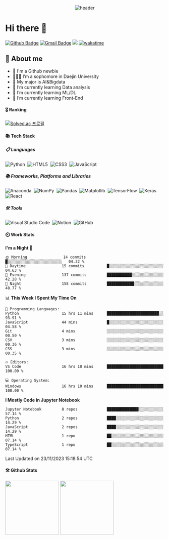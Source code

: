 <div align="center">
  
  ![header](https://capsule-render.vercel.app/api?type=Waving&height=150&section=header&text=Haseong%20Jung&fontSize=35&animation=fadeIn&fontAlignY=30&color=072345&fontColor=fff)
</div>

# Hi there 👋

[![Github Badge](https://img.shields.io/badge/-HaseongJung-grey?style=flat&logo=github&logoColor=white&link=https://github.com/HaseongJung/)](https://www.github.com/HaseongJung/) 
[![Gmail Badge](https://img.shields.io/badge/-haseong8012@gmail.com-c14438?style=flat&logo=Gmail&logoColor=white&link=mailto:haseong8012@gmail.com)](mailto:haseong8012@gmail.com) 
![](https://visitor-badge.glitch.me/badge?page_id=haseong8012@gmail.com)
[![wakatime](https://wakatime.com/badge/user/f6d79253-e5a4-4b14-b0a9-9658ac936d17.svg)](https://wakatime.com/@f6d79253-e5a4-4b14-b0a9-9658ac936d17)

## 💬 About me
- 🌱 I'm a Github newbie
- 👨🏻‍🎓 I’m a sophomore in Daejin University
- 🤖 My major is AI&Bigdata
- 📖 I’m currently learning Data analysis
- 📖 I’m currently learning ML/DL
- 📖 I’m currently learning Front-End

#### 🎖️ Ranking
[![Solved.ac
프로필](http://mazassumnida.wtf/api/v2/generate_badge?boj=haseong8012)](https://solved.ac/haseong8012)


#### 📚 Tech Stack
##### 📋 Languages
<p>
    
  ![Python](https://img.shields.io/badge/python-3670A0?style=for-the-badge&logo=python&logoColor=ffdd54)&nbsp;
  ![HTML5](https://img.shields.io/badge/html5-%23E34F26.svg?style=for-the-badge&logo=html5&logoColor=white)&nbsp;
  ![CSS3](https://img.shields.io/badge/css3-%231572B6.svg?style=for-the-badge&logo=css3&logoColor=white)&nbsp;
  ![JavaScript](https://img.shields.io/badge/javascript-%23323330.svg?style=for-the-badge&logo=javascript&logoColor=%23F7DF1E)
</p>
  
  ##### 📚 Frameworks, Platforms and Libraries
<p>
    
  ![Anaconda](https://img.shields.io/badge/Anaconda-%2344A833.svg?style=for-the-badge&logo=anaconda&logoColor=white)&nbsp;
  ![NumPy](https://img.shields.io/badge/numpy-%23013243.svg?style=for-the-badge&logo=numpy&logoColor=white)&nbsp;
  ![Pandas](https://img.shields.io/badge/pandas-%23150458.svg?style=for-the-badge&logo=pandas&logoColor=white)&nbsp;
  ![Matplotlib](https://img.shields.io/badge/Matplotlib-%23ffffff.svg?style=for-the-badge&logo=Matplotlib&logoColor=black)&nbsp;
  ![TensorFlow](https://img.shields.io/badge/TensorFlow-%23FF6F00.svg?style=for-the-badge&logo=TensorFlow&logoColor=white)&nbsp;
  ![Keras](https://img.shields.io/badge/Keras-%23D00000.svg?style=for-the-badge&logo=Keras&logoColor=white)&nbsp;
  ![React](https://img.shields.io/badge/react-%2320232a.svg?style=for-the-badge&logo=react&logoColor=%2361DAFB)
</p>
  
  ##### 🛠 Tools 
<p>
    
  ![Visual Studio Code](https://img.shields.io/badge/Visual%20Studio%20Code-0078d7.svg?style=for-the-badge&logo=visual-studio-code&logoColor=white)&nbsp;
  ![Notion](https://img.shields.io/badge/Notion-%23000000.svg?style=for-the-badge&logo=notion&logoColor=white)&nbsp;
  ![GitHub](https://img.shields.io/badge/github-%23121011.svg?style=for-the-badge&logo=github&logoColor=white)
</p>


#### ⏲️ Work Stats
<!--START_SECTION:waka-->
**I'm a Night 🦉** 

```text
🌞 Morning                14 commits          █░░░░░░░░░░░░░░░░░░░░░░░░   04.32 % 
🌆 Daytime                15 commits          █░░░░░░░░░░░░░░░░░░░░░░░░   04.63 % 
🌃 Evening                137 commits         ███████████░░░░░░░░░░░░░░   42.28 % 
🌙 Night                  158 commits         ████████████░░░░░░░░░░░░░   48.77 % 
```


📊 **This Week I Spent My Time On** 

```text
💬 Programming Languages: 
Python                   15 hrs 11 mins      ███████████████████████░░   93.91 % 
JavaScript               44 mins             █░░░░░░░░░░░░░░░░░░░░░░░░   04.58 % 
Git                      4 mins              ░░░░░░░░░░░░░░░░░░░░░░░░░   00.50 % 
CSV                      3 mins              ░░░░░░░░░░░░░░░░░░░░░░░░░   00.36 % 
CSS                      3 mins              ░░░░░░░░░░░░░░░░░░░░░░░░░   00.35 % 

🔥 Editors: 
VS Code                  16 hrs 10 mins      █████████████████████████   100.00 % 

💻 Operating System: 
Windows                  16 hrs 10 mins      █████████████████████████   100.00 % 
```

**I Mostly Code in Jupyter Notebook** 

```text
Jupyter Notebook         8 repos             ██████████████░░░░░░░░░░░   57.14 % 
Python                   2 repos             ████░░░░░░░░░░░░░░░░░░░░░   14.29 % 
JavaScript               2 repos             ████░░░░░░░░░░░░░░░░░░░░░   14.29 % 
HTML                     1 repo              ██░░░░░░░░░░░░░░░░░░░░░░░   07.14 % 
TypeScript               1 repo              ██░░░░░░░░░░░░░░░░░░░░░░░   07.14 % 
```




 Last Updated on 23/11/2023 15:18:54 UTC
<!--END_SECTION:waka-->

#### 🛠️ Github Stats
<p>
  <img height="170em" src="https://github-readme-stats-veggie-garden.vercel.app/api?username=HaseongJung&show_icons=true&include_all_commits=true&bg_color=30,e96443,904e95&title_color=fff&text_color=fff">
  <img height="170em" src="https://github-readme-stats-veggie-garden.vercel.app/api/top-langs/?username=HaseongJung&layout=compact&bg_color=30,e96443,904e95&title_color=fff&text_color=fff">
</p>

